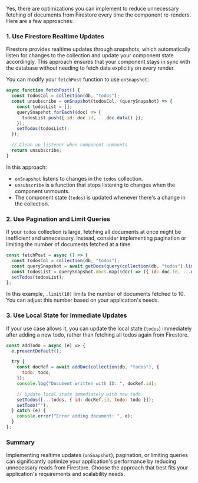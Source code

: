 Yes, there are optimizations you can implement to reduce unnecessary fetching of documents from Firestore every time the component re-renders. Here are a few approaches:

### 1. Use Firestore Realtime Updates

Firestore provides realtime updates through snapshots, which automatically listen for changes to the collection and update your component state accordingly. This approach ensures that your component stays in sync with the database without needing to fetch data explicitly on every render.

You can modify your `fetchPost` function to use `onSnapshot`:

```javascript
async function fetchPost() {
  const todosCol = collection(db, "todos");
  const unsubscribe = onSnapshot(todosCol, (querySnapshot) => {
    const todosList = [];
    querySnapshot.forEach((doc) => {
      todosList.push({ id: doc.id, ...doc.data() });
    });
    setTodos(todosList);
  });

  // Clean up listener when component unmounts
  return unsubscribe;
}
```

In this approach:
- `onSnapshot` listens to changes in the `todos` collection.
- `unsubscribe` is a function that stops listening to changes when the component unmounts.
- The component state (`todos`) is updated whenever there's a change in the collection.

### 2. Use Pagination and Limit Queries

If your `todos` collection is large, fetching all documents at once might be inefficient and unnecessary. Instead, consider implementing pagination or limiting the number of documents fetched at a time.

```javascript
const fetchPost = async () => {
  const todosCol = collection(db, "todos");
  const querySnapshot = await getDocs(query(collection(db, "todos").limit(10)));
  const todosList = querySnapshot.docs.map((doc) => ({ id: doc.id, ...doc.data() }));
  setTodos(todosList);
};
```

In this example, `.limit(10)` limits the number of documents fetched to 10. You can adjust this number based on your application's needs.

### 3. Use Local State for Immediate Updates

If your use case allows it, you can update the local state (`todos`) immediately after adding a new todo, rather than fetching all todos again from Firestore.

```javascript
const addTodo = async (e) => {
  e.preventDefault();

  try {
    const docRef = await addDoc(collection(db, "todos"), {
      todo: todo,
    });
    console.log("Document written with ID: ", docRef.id);

    // Update local state immediately with new todo
    setTodos([...todos, { id: docRef.id, todo: todo }]);
    setTodo("");
  } catch (e) {
    console.error("Error adding document: ", e);
  }
};
```

### Summary

Implementing realtime updates (`onSnapshot`), pagination, or limiting queries can significantly optimize your application's performance by reducing unnecessary reads from Firestore. Choose the approach that best fits your application's requirements and scalability needs.
